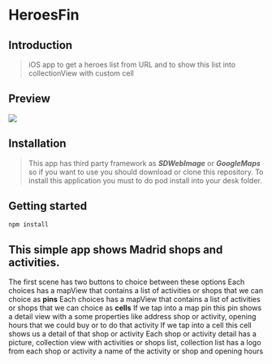 # HeroesFin

## Introduction

> iOS app to get a heroes list from URL and to show this list into collectionView with custom cell 

## Preview
![](https://github.com/AlanCasasArevalo/GoToShopping/blob/master/GoToShopping.gif)

## Installation

> This app has third party framework as ***SDWebImage*** or  ***GoogleMaps*** so if you want to use you should download or clone this repository. To install this application you must to do pod install into your desk folder.  

## Getting started

`npm install`

## This simple app shows Madrid shops and activities.

The first scene has two buttons to choice between these options
Each choices has a mapView that contains a list of activities or shops that we can choice as  **pins**
Each choices has a mapView that contains a list of activities or shops that we can choice as  **cells**
If we tap into a map pin this pin shows a detail view with a some properties like address shop or activity, opening hours that we could buy or to do that activity
If we tap into a cell this cell shows us a detail of that shop or activity
Each shop or activity detail has a picture, collection view with activities or shops list, collection list has a logo from each shop or activity a name of the activity or shop and opening hours
